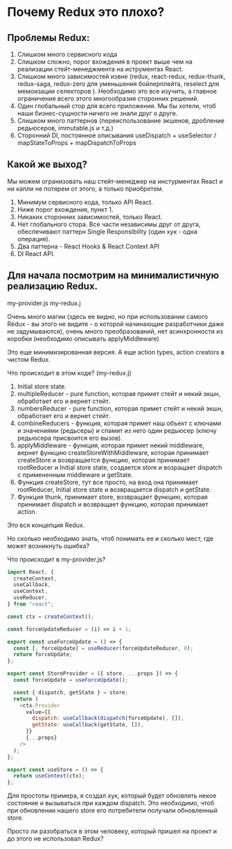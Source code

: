 # Почему Redux это плохо?

## Проблемы Redux:

1. Слишком много сервисного кода
2. Слишком сложно, порог вхождения в проект выше чем на реализации стейт-менеджмента на иструментах React.
3. Слишком много зависимостей извне (redux, react-redux, redux-thunk, redux-saga, redux-zero для уменьшения бойлерплейта,
   reselect для мемоизации селекторов ). Необходимо это все изучить, а главное ограничения всего этого многообразия сторонних решений.
4. Один глобальный стор для всего приложения. Мы бы хотели, чтоб наши бизнес-сущности ничего не знали друг о друге.
5. Слишком много паттернов (переиспользование экшенов, дробление редьюсеров, immutable.js и т.д.)
6. Сторонний DI, постоянное описывания useDispatch + useSelector / mapStateToProps + mapDispatchToProps

## Какой же выход?

Мы можем огранизовать наш стейт-менеджер на инстурментах React и ни капли не потярем от этого, а только приобретем.

1. Минимум сервисного кода, только API React.
2. Ниже порог вхождения, пункт 1.
3. Никаких сторонних зависимостей, только React.
4. Нет глобального стора. Все части независимы друг от друга, обеспечивают паттерн Single Responsibility (один хук - одна операция).
5. Два паттерна - React Hooks & React Context API
6. DI React API.

## Для начала посмотрим на минималистичную реализацию Redux.

my-provider.js
my-redux.j

Очень много магии (здесь ее видно, но при использовании самого Redux - вы этого не видите - о которой начинающие разработчики даже не задумываются), очень много преобразований, нет асинхронности из коробки (необходимо описывать applyMiddleware)

Это еще минимизированная версия. А еще action types, action creators в чистом Redux.

Что происходит в этом коде? (my-redux.j)

1. Initial store state.
2. multipleReducer - pure function, которая примет стейт и некий экшн, обработает его и вернет стейт.
3. numbersReducer - pure function, которая примет стейт и некий экшн, обработает его и вернет стейт.
4. combineReducers - функция, которая примет наш объект с ключами и значениями (редьсеры) и спамит из него один редьюсер (ключу редьюсера присвоится его вызов).
5. applyMiddleware - функция, которая примет некий middleware, вернет функцию createStoreWithMiddleware, которая принимает createStore и возвращается функцию, которая принимает rootReducer и Initial store state, создается store и возращает dispatch с примененным middleware и getState.
6. Функция createStore, тут все просто, на вход она принимает rootReducer, Initial store state и возвращается dispatch и getState.
7. Функция thunk, принимает store, возвращает функцию, которая принимает dispatch и возвращает функцию, которая принимает action.

Это вся концепция Redux.

Но сколько необходимо знать, чтоб понимать ее и сколько мест, где может возникнуть ошибка?

Что происходит в my-provider.js?

```javascript
import React, {
  createContext,
  useCallback,
  useContext,
  useReducer,
} from "react";

const ctx = createContext();

const forceUpdateReducer = (i) => i + 1;

export const useForceUpdate = () => {
  const [, forceUpdate] = useReducer(forceUpdateReducer, 0);
  return forceUpdate;
};

export const StoreProvider = ({ store, ...props }) => {
  const forceUpdate = useForceUpdate();

  const { dispatch, getState } = store;
  return (
    <ctx.Provider
      value={{
        dispatch: useCallback(dispatch(forceUpdate), []),
        getState: useCallback(getState, []),
      }}
      {...props}
    />
  );
};

export const useStore = () => {
  return useContext(ctx);
};
```

Для простоты примера, я создал хук, который будет обновлять некое состояние и вызываться при каждом dispatch. Это необходимо, чтоб при обновлении нашего store его потребители получали обновленный store.

Просто ли разобраться в этом человеку, который пришел на проект и до этого не использовал Redux?
